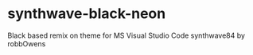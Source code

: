 # synthwave-black-neon
Black based remix on theme for MS Visual Studio Code synthwave84 by robbOwens 
